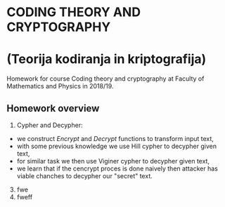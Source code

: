 # CODING THEORY AND CRYPTOGRAPHY
# (Teorija kodiranja in kriptografija)

Homework for course Coding theory and cryptography at Faculty of Mathematics and Physics in 2018/19.

## Homework overview

1. Cypher and Decypher:
  - we construct *Encrypt* and *Decrypt* functions to transform input text,
  - with some previous knowledge we use Hill cypher to decypher given text,
  - for similar task we then use Viginer cypher to decypher given text,
  - we learn that if the cencrypt proces is done naively then attacker has viable chanches to decypher our "secret" text.
  
3. fwe
4. fweff
